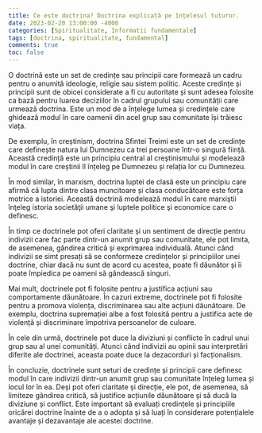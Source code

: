 ```yaml
---
title: Ce este doctrina? Doctrina explicată pe înțelesul tuturor.
date: 2023-02-20 13:00:00 -4000
categories: [Spiritualitate, Informatii fundamentale]
tags: [doctrina, spiritualitate, fundamental]
comments: true
toc: false
---
```


O doctrină este un set de credințe sau principii care formează un cadru pentru o anumită ideologie, religie sau sistem politic. Aceste credințe și principii sunt de obicei considerate a fi cu autoritate și sunt adesea folosite ca bază pentru luarea deciziilor în cadrul grupului sau comunității care urmează doctrina. Este un mod de a înțelege lumea și credințele care ghidează modul în care oamenii din acel grup sau comunitate își trăiesc viața.

De exemplu, în creștinism, doctrina Sfintei Treimi este un set de credințe care definește natura lui Dumnezeu ca trei persoane într-o singură ființă. Această credință este un principiu central al creștinismului și modelează modul în care creștinii îl înțeleg pe Dumnezeu și relația lor cu Dumnezeu.

În mod similar, în marxism, doctrina luptei de clasă este un principiu care afirmă că lupta dintre clasa muncitoare și clasa conducătoare este forța motrice a istoriei. Această doctrină modelează modul în care marxiştii înţeleg istoria societăţii umane şi luptele politice şi economice care o definesc.

În timp ce doctrinele pot oferi claritate și un sentiment de direcție pentru indivizii care fac parte dintr-un anumit grup sau comunitate, ele pot limita, de asemenea, gândirea critică și exprimarea individuală. Atunci când indivizii se simt presați să se conformeze credințelor și principiilor unei doctrine, chiar dacă nu sunt de acord cu acestea, poate fi dăunător și îi poate împiedica pe oameni să gândească singuri.

Mai mult, doctrinele pot fi folosite pentru a justifica acțiuni sau comportamente dăunătoare. În cazuri extreme, doctrinele pot fi folosite pentru a promova violența, discriminarea sau alte acțiuni dăunătoare. De exemplu, doctrina supremației albe a fost folosită pentru a justifica acte de violență și discriminare împotriva persoanelor de culoare.

În cele din urmă, doctrinele pot duce la diviziuni și conflicte în cadrul unui grup sau al unei comunități. Atunci când indivizii au opinii sau interpretări diferite ale doctrinei, aceasta poate duce la dezacorduri și facționalism.

În concluzie, doctrinele sunt seturi de credințe și principii care definesc modul în care indivizii dintr-un anumit grup sau comunitate înțeleg lumea și locul lor în ea. Deși pot oferi claritate și direcție, ele pot, de asemenea, să limiteze gândirea critică, să justifice acțiunile dăunătoare și să ducă la diviziune și conflict. Este important să evaluați credințele și principiile oricărei doctrine înainte de a o adopta și să luați în considerare potențialele avantaje și dezavantaje ale acestei doctrine.
